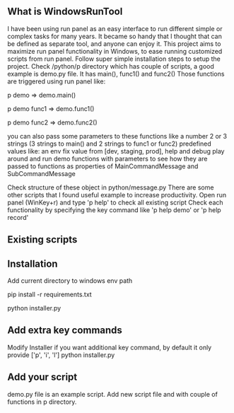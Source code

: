 ## What is WindowsRunTool
I have been using run panel as an easy interface to run different simple or complex tasks for many years.
It became so handy that I thought that can be defined as separate tool, and anyone can enjoy it.
This project aims to maximize run panel functionality in Windows, to ease running customized scripts from run panel.
Follow super simple installation steps to setup the project.
Check /python/p directory which has couple of scripts, a good example is demo.py file.
It has main(), func1() and func2()
Those functions are triggered using run panel like:

p demo => demo.main()

p demo func1 => demo.func1()

p demo func2 => demo.func2()

you can also pass some parameters to these functions like 
a number
2 or 3 strings (3 strings to main() and 2 strings to func1 or func2)
predefined values like:
an env fix value from [dev, staging, prod], help and debug
play around and run demo functions with parameters to see how they are passed to functions as properties of MainCommandMessage and SubCommandMessage

Check structure of these object in python/message.py
There are some other scripts that I found useful example to increase productivity.
Open run panel (WinKey+r) and type 'p help' to check all existing script
Check each functionality by specifying the key command like 'p help demo' or 'p help record'

## Existing scripts

## Installation
Add current directory to windows env path

pip install -r requirements.txt 

python installer.py

## Add extra key commands
Modify Installer if you want additional key command, by default it only provide ['p', 'i', 'l']
python installer.py


## Add your script
demo.py file is an example script. Add new script file and with couple of functions in p directory.

